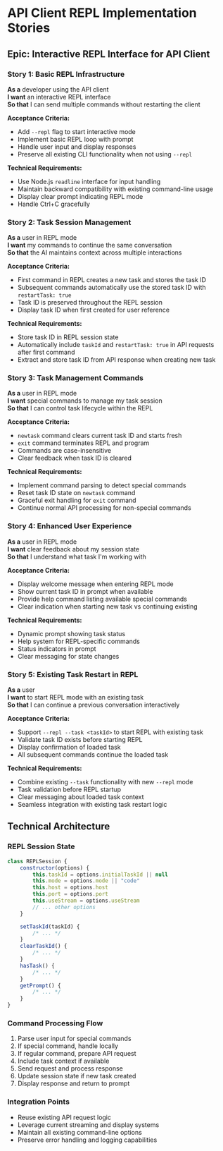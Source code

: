 # API Client REPL Implementation Stories

## Epic: Interactive REPL Interface for API Client

### Story 1: Basic REPL Infrastructure

**As a** developer using the API client  
**I want** an interactive REPL interface  
**So that** I can send multiple commands without restarting the client

**Acceptance Criteria:**

- Add `--repl` flag to start interactive mode
- Implement basic REPL loop with prompt
- Handle user input and display responses
- Preserve all existing CLI functionality when not using `--repl`

**Technical Requirements:**

- Use Node.js `readline` interface for input handling
- Maintain backward compatibility with existing command-line usage
- Display clear prompt indicating REPL mode
- Handle Ctrl+C gracefully

### Story 2: Task Session Management

**As a** user in REPL mode  
**I want** my commands to continue the same conversation  
**So that** the AI maintains context across multiple interactions

**Acceptance Criteria:**

- First command in REPL creates a new task and stores the task ID
- Subsequent commands automatically use the stored task ID with `restartTask: true`
- Task ID is preserved throughout the REPL session
- Display task ID when first created for user reference

**Technical Requirements:**

- Store task ID in REPL session state
- Automatically include `taskId` and `restartTask: true` in API requests after first command
- Extract and store task ID from API response when creating new task

### Story 3: Task Management Commands

**As a** user in REPL mode  
**I want** special commands to manage my task session  
**So that** I can control task lifecycle within the REPL

**Acceptance Criteria:**

- `newtask` command clears current task ID and starts fresh
- `exit` command terminates REPL and program
- Commands are case-insensitive
- Clear feedback when task ID is cleared

**Technical Requirements:**

- Implement command parsing to detect special commands
- Reset task ID state on `newtask` command
- Graceful exit handling for `exit` command
- Continue normal API processing for non-special commands

### Story 4: Enhanced User Experience

**As a** user in REPL mode  
**I want** clear feedback about my session state  
**So that** I understand what task I'm working with

**Acceptance Criteria:**

- Display welcome message when entering REPL mode
- Show current task ID in prompt when available
- Provide help command listing available special commands
- Clear indication when starting new task vs continuing existing

**Technical Requirements:**

- Dynamic prompt showing task status
- Help system for REPL-specific commands
- Status indicators in prompt
- Clear messaging for state changes

### Story 5: Existing Task Restart in REPL

**As a** user  
**I want** to start REPL mode with an existing task  
**So that** I can continue a previous conversation interactively

**Acceptance Criteria:**

- Support `--repl --task <taskId>` to start REPL with existing task
- Validate task ID exists before starting REPL
- Display confirmation of loaded task
- All subsequent commands continue the loaded task

**Technical Requirements:**

- Combine existing `--task` functionality with new `--repl` mode
- Task validation before REPL startup
- Clear messaging about loaded task context
- Seamless integration with existing task restart logic

## Technical Architecture

### REPL Session State

```javascript
class REPLSession {
	constructor(options) {
		this.taskId = options.initialTaskId || null
		this.mode = options.mode || "code"
		this.host = options.host
		this.port = options.port
		this.useStream = options.useStream
		// ... other options
	}

	setTaskId(taskId) {
		/* ... */
	}
	clearTaskId() {
		/* ... */
	}
	hasTask() {
		/* ... */
	}
	getPrompt() {
		/* ... */
	}
}
```

### Command Processing Flow

1. Parse user input for special commands
2. If special command, handle locally
3. If regular command, prepare API request
4. Include task context if available
5. Send request and process response
6. Update session state if new task created
7. Display response and return to prompt

### Integration Points

- Reuse existing API request logic
- Leverage current streaming and display systems
- Maintain all existing command-line options
- Preserve error handling and logging capabilities
